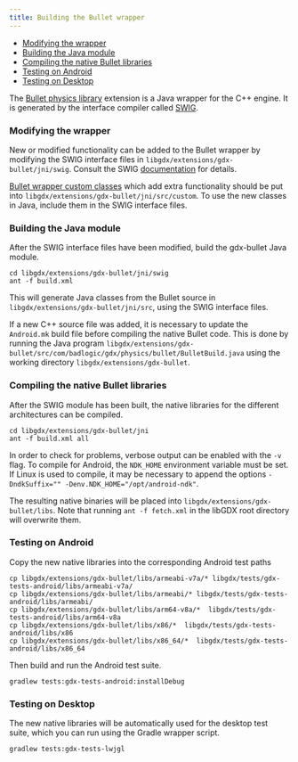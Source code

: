 ```yaml
---
title: Building the Bullet wrapper
---
```

* [Modifying the wrapper](#modifying-the-wrapper)
* [Building the Java module](#building-the-java-module)
* [Compiling the native Bullet libraries](#compiling-the-native-bullet-libraries)
* [Testing on Android](#testing-on-android)
* [Testing on Desktop](#testing-on-desktop)

The [Bullet physics library](http://bulletphysics.org/wordpress/) extension is a Java wrapper for the C++ engine. It is generated by the interface compiler called [SWIG](http://www.swig.org/).

### Modifying the wrapper ###
New or modified functionality can be added to the Bullet wrapper by modifying the SWIG interface files in `libgdx/extensions/gdx-bullet/jni/swig`. Consult the SWIG [documentation](http://www.swig.org/Doc1.3/Java.html) for details.

[Bullet wrapper custom classes](/wiki/unmentioned/bullet-wrapper---custom-classes) which add extra functionality should be put into `libgdx/extensions/gdx-bullet/jni/src/custom`. To use the new classes in Java, include them in the SWIG interface files. 

### Building the Java module ###
After the SWIG interface files have been modified, build the gdx-bullet Java module.
```
cd libgdx/extensions/gdx-bullet/jni/swig
ant -f build.xml
```
This will generate Java classes from the Bullet source in `libgdx/extensions/gdx-bullet/jni/src`, using the SWIG interface files. 

If a new C++ source file was added, it is necessary to update the `Android.mk` build file before compiling the native Bullet code. This is done by running the Java program `libgdx/extensions/gdx-bullet/src/com/badlogic/gdx/physics/bullet/BulletBuild.java` using the working directory `libgdx/extensions/gdx-bullet`.

### Compiling the native Bullet libraries ###
After the SWIG module has been built, the native libraries for the different architectures can be compiled.
```
cd libgdx/extensions/gdx-bullet/jni
ant -f build.xml all
```
In order to check for problems, verbose output can be enabled with the `-v` flag. To compile for Android, the `NDK_HOME` environment variable must be set. If Linux is used to compile, it may be necessary to append the options `-DndkSuffix="" -Denv.NDK_HOME="/opt/android-ndk"`.

The resulting native binaries will be placed into `libgdx/extensions/gdx-bullet/libs`. Note that running `ant -f fetch.xml` in the libGDX root directory will overwrite them.

### Testing on Android ###
Copy the new native libraries into the corresponding Android test paths
```
cp libgdx/extensions/gdx-bullet/libs/armeabi-v7a/* libgdx/tests/gdx-tests-android/libs/armeabi-v7a/
cp libgdx/extensions/gdx-bullet/libs/armeabi/* libgdx/tests/gdx-tests-android/libs/armeabi/
cp libgdx/extensions/gdx-bullet/libs/arm64-v8a/*  libgdx/tests/gdx-tests-android/libs/arm64-v8a
cp libgdx/extensions/gdx-bullet/libs/x86/*  libgdx/tests/gdx-tests-android/libs/x86
cp libgdx/extensions/gdx-bullet/libs/x86_64/*  libgdx/tests/gdx-tests-android/libs/x86_64
```
Then build and run the Android test suite.
```
gradlew tests:gdx-tests-android:installDebug
```
### Testing on Desktop ###
The new native libraries will be automatically used for the desktop test suite, which you can run using the Gradle wrapper script.
```
gradlew tests:gdx-tests-lwjgl
```
